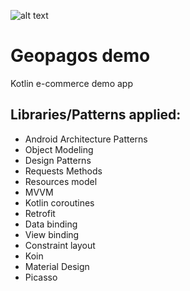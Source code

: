 ![alt text](https://www.bankmagazine.com.ar/wp-content/uploads/2020/07/Isologo-GeoPagos-300x148.png)

# Geopagos demo

Kotlin e-commerce demo app

## Libraries/Patterns applied:

* Android Architecture Patterns
* Object Modeling
* Design Patterns
* Requests Methods
* Resources model
* MVVM
* Kotlin coroutines
* Retrofit
* Data binding
* View binding
* Constraint layout
* Koin
* Material Design
* Picasso
